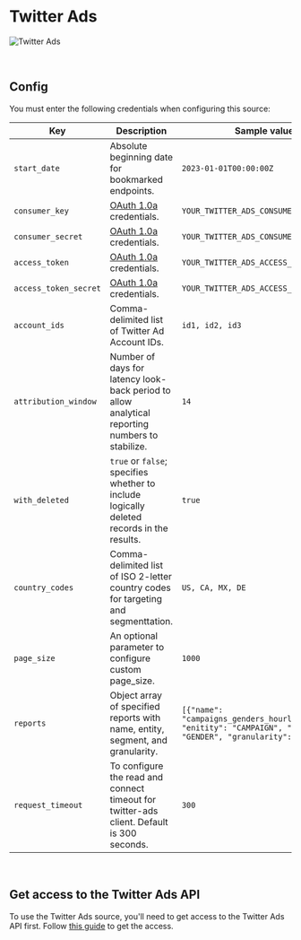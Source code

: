 # Twitter Ads

![Twitter Ads](https://user-images.githubusercontent.com/80284865/233933127-e360397e-5997-4b16-9df3-6363a62809a7.png)

<br />

## Config

You must enter the following credentials when configuring this source:

| Key | Description | Sample value
| --- | --- | --- |
| `start_date` | Absolute beginning date for bookmarked endpoints. | `2023-01-01T00:00:00Z` |
| `consumer_key` | [OAuth 1.0a](https://developer.twitter.com/en/docs/authentication/oauth-1-0a) credentials. | `YOUR_TWITTER_ADS_CONSUMER_KEY` |
| `consumer_secret` | [OAuth 1.0a](https://developer.twitter.com/en/docs/authentication/oauth-1-0a) credentials. | `YOUR_TWITTER_ADS_CONSUMER_SECRET` |
| `access_token` | [OAuth 1.0a](https://developer.twitter.com/en/docs/authentication/oauth-1-0a) credentials. | `YOUR_TWITTER_ADS_ACCESS_TOKEN` |
| `access_token_secret` | [OAuth 1.0a](https://developer.twitter.com/en/docs/authentication/oauth-1-0a) credentials. | `YOUR_TWITTER_ADS_ACCESS_TOKEN_SECRET` |
| `account_ids` | Comma-delimited list of Twitter Ad Account IDs. | `id1, id2, id3` |
| `attribution_window` | Number of days for latency look-back period to allow analytical reporting numbers to stabilize. | `14` |
| `with_deleted` | `true` or `false`; specifies whether to include logically deleted records in the results. | `true` |
| `country_codes` | Comma-delimited list of ISO 2-letter country codes for targeting and segmenttation. | `US, CA, MX, DE` |
| `page_size` | An optional parameter to configure custom page_size. | `1000` |
| `reports` | Object array of specified reports with name, entity, segment, and granularity. | `[{"name": "campaigns_genders_hourly_report", "enitity": "CAMPAIGN", "segment": "GENDER", "granularity": "HOUR"}]` |
| `request_timeout` | To configure the read and connect timeout for twitter-ads client. Default is 300 seconds. | `300` |

<br />

## Get access to the Twitter Ads API
To use the Twitter Ads source, you'll need to get access to the Twitter Ads API first. Follow [this guide](https://developer.twitter.com/en/docs/twitter-ads-api/getting-started) to get the access.
